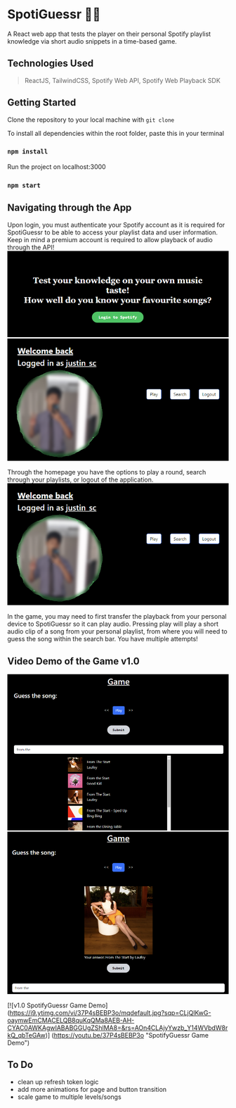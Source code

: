 # SpotiGuessr 🎵🤔

A React web app that tests the player on their personal Spotify playlist knowledge via short audio snippets in a time-based game.

## Technologies Used
> ReactJS, TailwindCSS, Spotify Web API, Spotify Web Playback SDK

## Getting Started

Clone the repository to your local machine with `git clone`

To install all dependencies within the root folder, paste this in your terminal
### `npm install`

Run the project on localhost:3000
### `npm start`

## Navigating through the App
Upon login, you must authenticate your Spotify account as it is required for SpotiGuessr to be able to access your playlist data and user information. Keep in mind a premium account is required to allow playback of audio through the API!
![loginPage](./src/images/loginPage.png)
![spotifyAuthPage](./src/images/homePage.png)

Through the homepage you have the options to play a round, search through your playlists, or logout of the application.
![HomePage](./src/images/homePage.png)

In the game, you may need to first transfer the playback from your personal device to SpotiGuessr so it can play audio. Pressing play will play a short audio clip of a song from your personal playlist, from where you will need to guess the song within the search bar. You have multiple attempts!

## Video Demo of the Game v1.0
![game1](./src/images/gameScreenshotPart1.png)
![game2](./src/images/gameScreenshotPart2.png)

[![v1.0 SpotifyGuessr Game Demo]         
(https://i9.ytimg.com/vi/37P4sBEBP3o/mqdefault.jpg?sqp=CLjQlKwG-oaymwEmCMACELQB8quKqQMa8AEB-AH-CYAC0AWKAgwIABABGGUgZShlMA8=&rs=AOn4CLAjyYwzb_Y14WVbdW8rkQ_qbTeGAw)] 
(https://youtu.be/37P4sBEBP3o "SpotifyGuessr Game Demo")  

## To Do
- clean up refresh token logic
- add more animations for page and button transition
- scale game to multiple levels/songs

